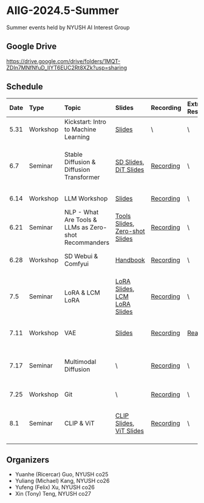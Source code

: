# AIIG-2024.5-Summer
Summer events held by NYUSH AI Interest Group

## Google Drive
https://drive.google.com/drive/folders/1MQT-ZDIn7MNfNfuD_IIYT6EUC2Rt8XZk?usp=sharing

## Schedule
|Date|Type|Topic|Slides|Recording|Extra Resources|Speakers|
|:--|:--|:--|:--|:--|:--|:--|
|5.31|Workshop|Kickstart: Intro to Machine Learning|[Slides](https://drive.google.com/drive/folders/1MQT-ZDIn7MNfNfuD_IIYT6EUC2Rt8XZk?usp=sharing)| \ | \ |Zifan (Eric) Zhao|
|6.7|Seminar|Stable Diffusion & Diffusion Transformer|[SD Slides](https://docs.google.com/presentation/d/1M7XzWBgWMIO8endgtgEFB_rM-HR2CZMA9u6X61QaIqc/edit?usp=sharing), [DiT Slides](https://docs.google.com/presentation/d/1X3ga0n7ZaT34ue1L7-pQ7S226mvpr1n76KLwlZsRjnY/edit?usp=share_link)|[Recording](https://drive.google.com/file/d/1FoY_p_WEHMmI6lt06lnkrSrGZy8dOOPv/view?usp=sharing)| \ |Yuanhe (Ricercar) Guo, Yuliang (Michael) Kang|
|6.14|Workshop|LLM Workshop|[Slides](https://docs.google.com/presentation/d/1fhUVI-1PhZlqijIeIi6QNtE0dOd71lI6cN7inAn5nMo/edit?usp=sharing)|[Recording](https://drive.google.com/file/d/1DxPXw7oryM1xd9uQc2dvpTv7MghF9l-N/view?usp=sharing)| \ |Yufeng (Felix) Xu|
|6.21|Seminar|NLP - What Are Tools & LLMs as Zero-shot Recommanders|[Tools Slides](https://docs.google.com/presentation/d/1j2uvwyWRQ30NyDfb1H8DxRa8Hxpm49_95uAYlKZ7li8/edit?usp=sharing), [Zero-shot Slides](https://docs.google.com/presentation/d/1iDwTovDghrWTZtQYjn4gPx-z_I9xEpyKyJX-yynI00Q/edit?usp=sharing)|[Recording](https://drive.google.com/file/d/1CUsc4qOLcrOyvUCgKBHngD7QEygTUKW3/view?usp=sharing)| \ |Yufeng (Felix) Xu, Xin (Tony) Teng|
|6.28|Workshop|SD Webui & Comfyui|[Handbook](https://docs.google.com/document/d/1uvm88yKellspXS8J9VdbIaeRzNS7Jr7oKEDIQr8ytkw/edit?usp=sharing)|[Recording](https://drive.google.com/file/d/10vA6lvUpipMtfPxro3czOhnKjmDCqoF1/view?usp=sharing)| \ |Yuanhe (Ricercar) Guo|
|7.5|Seminar|LoRA & LCM LoRA|[LoRA Slides](https://docs.google.com/presentation/d/1hXAyZ_pX98oWRtxu3TehU1ticrzwM15Ydd4ydJCGvQg/edit?usp=share_link), [LCM LoRA Slides](https://docs.google.com/presentation/d/1zTZKnh3UbEmIQ3Uc9cG-6V52-g1nm_3csLZ61RpYewc/edit?usp=sharing)|[Recording](https://drive.google.com/file/d/1fLXnO_f5meGwKHyGnVxeXq8esF36WsC6/view?usp=sharing)| \ |Kaiyue (Kevin) Feng, Linxi (Cissy) Xie|
|7.11|Workshop|VAE|[Slides](https://docs.google.com/presentation/d/1xILMCjGwKc_IY-kIRzj313rDVNHeLkAA-JKlvXqmIOs/edit?usp=sharing)|[Recording](https://drive.google.com/file/d/1PNyM4SFAiObZ4ib3hMTwK2SM37Puex2L/view?usp=sharing)|[Readings](https://docs.google.com/document/d/19grpsqkAMGEho2l6ytr143CRbeVXhkRNFaehPW2JiXQ/edit?usp=sharing)|Yuliang (Michael) Kang|
|7.17|Seminar|Multimodal Diffusion| \ |[Recording](https://drive.google.com/file/d/1EZCqOzNyQf32oS-i6YxNGEYkDaADuRUW/view?usp=sharing)| \ |Anyuan (Andy) Li, Hongjia (Alex) Huang|
7.25|Workshop|Git| \ |[Recording](https://drive.google.com/file/d/1-SBlDzUNvHgsTOniGY-Yg7mXIVCvEFzd/view?usp=sharing)| \ |Utku Ege Tuluk|
|8.1|Seminar|CLIP & ViT|[CLIP Slides](https://docs.google.com/presentation/d/1YxomJLaOFZtymvdVRZbSGGezdlnX1Bih9TREzfv-4OQ/edit?usp=sharing), [ViT Slides](https://docs.google.com/presentation/d/14gnw-fR-Du7WncrDFj8fdxigJpNNxosC3C6XqKWf7Sc/edit?usp=sharing)|[Recording](https://drive.google.com/file/d/1hi2IHHLSAotolc607WeNfHHpuJn6XFJU/view?usp=share_link)| \ |Yuliang (Michael) Kang, Yufeng (Felix) Xu|

## Organizers
- Yuanhe (Ricercar) Guo, NYUSH co25
- Yuliang (Michael) Kang, NYUSH co26
- Yufeng (Felix) Xu, NYUSH co26
- Xin (Tony) Teng, NYUSH co27
